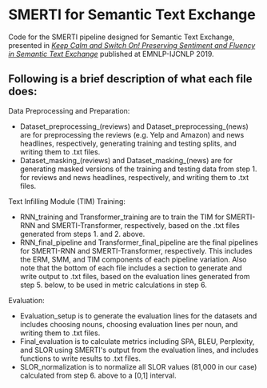 # SMERTI for Semantic Text Exchange
Code for the SMERTI pipeline designed for Semantic Text Exchange, presented in [*Keep Calm and Switch On! Preserving Sentiment and Fluency in Semantic Text Exchange*](https://www.aclweb.org/anthology/D19-1272/) published at EMNLP-IJCNLP 2019.


## Following is a brief description of what each file does:

Data Preprocessing and Preparation:
- Dataset_preprocessing_(reviews) and Dataset_preprocessing_(news) are for preprocessing the reviews (e.g. Yelp and Amazon) and news headlines, respectively, generating training and testing splits, and writing them to .txt files.
- Dataset_masking_(reviews) and Dataset_masking_(news) are for generating masked versions of the training and testing data from step 1. for reviews and news headlines, respectively, and writing them to .txt files.

Text Infilling Module (TIM) Training:
- RNN_training and Transformer_training are to train the TIM for SMERTI-RNN and SMERTI-Transformer, respectively, based on the .txt files generated from steps 1. and 2. above.
- RNN_final_pipeline and Transformer_final_pipeline are the final pipelines for SMERTI-RNN and SMERTI-Transformer, respectively. This includes the ERM, SMM, and TIM components of each pipeline variation. Also note that the bottom of each file includes a section to generate and write output to .txt files, based on the evaluation lines generated from step 5. below, to be used in metric calculations in step 6.

Evaluation:
- Evaluation_setup is to generate the evaluation lines for the datasets and includes choosing nouns, choosing evaluation lines per noun, and writing them to .txt files.
- Final_evaluation is to calculate metrics including SPA, BLEU, Perplexity, and SLOR using SMERTI's output from the evaluation lines, and includes functions to write results to .txt files.
- SLOR_normalization is to normalize all SLOR values (81,000 in our case) calculated from step 6. above to a [0,1] interval.